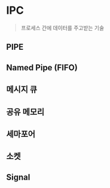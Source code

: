 # IPC

> 프로세스 간에 데이터를 주고받는 기술

## PIPE

## Named Pipe (FIFO)

## 메시지 큐

## 공유 메모리

## 세마포어

## 소켓

## Signal
